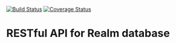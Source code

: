 [![Build Status](https://travis-ci.org/dubstylee/node-realm-api.svg?branch=master)](https://travis-ci.org/dubstylee/node-realm-api)
[![Coverage Status](https://coveralls.io/repos/github/dubstylee/node-realm-api/badge.svg?branch=master)](https://coveralls.io/github/dubstylee/node-realm-api?branch=master)

# RESTful API for Realm database

